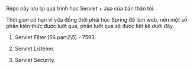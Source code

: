 Repo này lưu lại quá trình học Servlet + Jsp của bản thân tôi.

Thời gian có hạn vì vừa đồng thời phải học Spring để làm web, nên một số phần kiến thức được lướt qua, phần lướt qua sẽ được liệt kê dưới đây.

1) Servlet Filter (56 part2\5) - 7593.

2) Servlet Listener.

3) Servlet Security.

